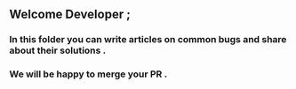 

## Welcome Developer ;

### In this folder you can write articles on common bugs and share about their solutions .

### We will be happy to merge your PR .
